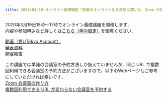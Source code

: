 ```yaml
---
title: 2020/03/19 オンライン基礎講座「授業のオンライン化を念頭に置いた、Zoom の使い方」
---
```


2020年3月19日15時～17時でオンライン基礎講座を開催します．  
内容や参加申込など詳しくは<a href="https://www.ut-portal.u-tokyo.ac.jp/notice/index.php?q=32134" target="_blank">こちら（学内限定）</a>を御覧ください．  
  
<a href="https://todai.tv/contents-list/lecture/online-teaching/02">動画（要UTokyo Account）</a>  
<a href="workshop_how_to_use_zoom.pdf">発表資料</a>  
<a href="report">開催報告</a>  
  
  
この講座では単発の会議室の予約方法しか扱えていませんが，同じ URL で複数回利用できる会議室の予約方法がございますので，以下のWebページもご参考にしていただければ幸いです．  
[Zoom 会議室の作り方](/zoom/create_room)  
[複数回利用できる URL が変わらない会議室を予約する](/zoom/create_room/date_and_time/)  

  



<!--

（<a href="https://hwb.ecc.u-tokyo.ac.jp/wp/literacy/email/initialize/">ECCSクラウドメールの設定方法</a>）（申し訳ございませんが，動画が重いため，軽いものを作成中です）  

-->
